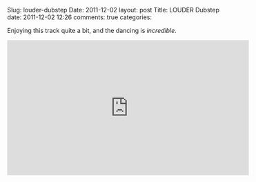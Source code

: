 Slug: louder-dubstep
Date: 2011-12-02
layout: post
Title: LOUDER Dubstep
date: 2011-12-02 12:26
comments: true
categories:

Enjoying this track quite a bit, and the dancing is *incredible*.

<iframe width="560" height="315" src="https://www.youtube.com/embed/2_0dLDsc-Vw" frameborder="0" allowfullscreen></iframe>
